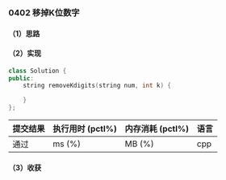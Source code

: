 ### 0402 移掉K位数字

#### （1）思路

#### （2）实现

```cpp
class Solution {
public:
    string removeKdigits(string num, int k) {

    }
};
```

| 提交结果 | 执行用时 (pctl%) | 内存消耗 (pctl%) | 语言 |
|:---------|:-----------------|:-----------------|:-----|
| 通过     |  ms (%)   |  MB (%)  | cpp  |

#### （3）收获

